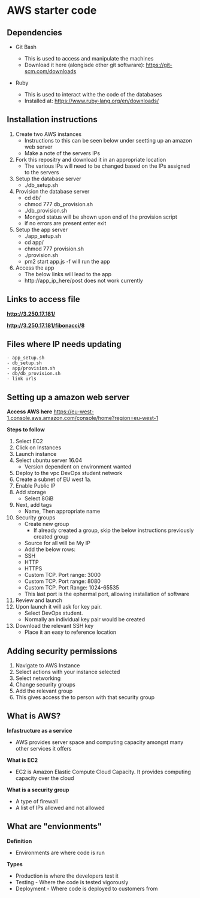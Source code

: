 # AWS starter code

## Dependencies
- Git Bash
	- This is used to access and manipulate the machines
	- Download it here (alongisde other git softwrare): https://git-scm.com/downloads

- Ruby
	- This is used to interact withe the code of the databases
	- Installed at: https://www.ruby-lang.org/en/downloads/

## Installation instructions
1. Create two AWS instances
	- Instructions to this can be seen below under seetting up an amazon web server
	- Make a note of the servers IPs
2. Fork this repositry and download it in an appropriate location
	- The various IPs will need to be changed based on the IPs assigned to the servers
3. Setup the database server
	- ./db_setup.sh
4. Provision the database server
	- cd db/
	- chmod 777 db_provision.sh
	- ./db_provision.sh
	- Mongod status will be shown upon end of the provision script
	- if no errors are present enter exit
5. Setup the app server
	- ./app_setup.sh
	- cd app/
	- chmod 777 provision.sh
	- ./provision.sh
	- pm2 start app.js -f will run the app
6. Access the app
	- The below links will lead to the app
	- http://app_ip_here/post does not work currently

## Links to access file
**http://3.250.17.181/**

**http://3.250.17.181/fibonacci/8**

## Files where IP needs updating
	- app_setup.sh
	- db_setup.sh
	- app/provision.sh
	- db/db_provision.sh
	- link urls


## Setting up a amazon web server
**Access AWS here**
https://eu-west-1.console.aws.amazon.com/console/home?region=eu-west-1

**Steps to follow**
1. Select EC2
2. Click on Instances
3. Launch instance
4. Select ubuntu server 16.04
	- Version dependent on environment wanted 
5. Deploy to the vpc DevOps student network
6. Create a subnet of EU west 1a.
7. Enable Public IP
8. Add storage
	- Select 8GiB
9. Next, add tags
	- Name, Then appropriate name
10. Security groups
	- Create new group
		- If already created a group, skip the below instructions previously created group
	- Source for all will be My IP
	- Add the below rows:
	- SSH
	- HTTP
	- HTTPS
	- Custom TCP. Port range: 3000
	- Custom TCP. Port range: 8080
	- Custom TCP. Port Range: 1024-65535
	- This last port is the ephermal port, allowing installation of software
11. Review and launch
12. Upon launch it will ask for key pair. 
	- Select DevOps student. 
	- Normally an individual key pair would be created
13. Download the relevant SSH key
	- Place it an easy to reference location

## Adding security permissions
1. Navigate to AWS Instance
2. Select actions with your instance selected
3. Select networking
4. Change security groups
5. Add the relevant group
6. This gives access the to person with that security group

## What is AWS?
**Infastructure as a service**
- AWS provides server space and computing capacity amongst many other services it offers

**What is EC2**
- EC2 is Amazon Elastic Compute Cloud Capacity. It provides computing capacity over the cloud

**What is a security group**
- A type of firewall
- A list of IPs allowed and not allowed

## What are "envionments"
**Definition**
- Environments are where code is run

**Types**
- Production is where the developers test it
- Testing - Where the code is tested vigorously
- Deployment - Where code is deployed to customers from
